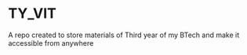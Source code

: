 # TY_VIT

A repo created to store materials of Third year of my BTech and make it accessible from anywhere

